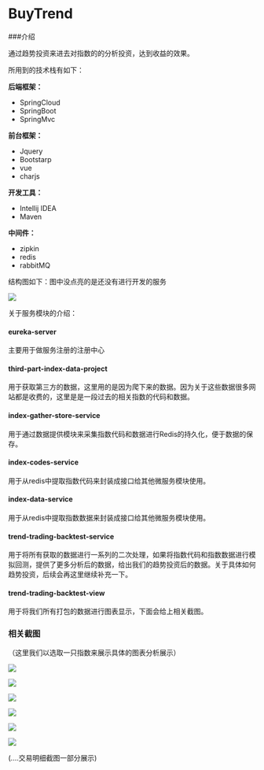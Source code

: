 # BuyTrend

###介绍

通过趋势投资来进去对指数的的分析投资，达到收益的效果。

所用到的技术栈有如下：

**后端框架：**

- SpringCloud
- SpringBoot
- SpringMvc

**前台框架：**

- Jquery
- Bootstarp
- vue
- charjs

**开发工具：**

- Intellij IDEA 
- Maven

**中间件：**

- zipkin
- redis
- rabbitMQ

结构图如下：图中没点亮的是还没有进行开发的服务

![](https://upload-images.jianshu.io/upload_images/22691891-85fdc5d5c099587b.png?imageMogr2/auto-orient/strip%7CimageView2/2/w/1240)

关于服务模块的介绍：

#### eureka-server

主要用于做服务注册的注册中心

#### third-part-index-data-project

用于获取第三方的数据，这里用的是因为爬下来的数据。因为关于这些数据很多网站都是收费的，这里是是一段过去的相关指数的代码和数据。

#### index-gather-store-service

用于通过数据提供模块来采集指数代码和数据进行Redis的持久化，便于数据的保存。

#### index-codes-service

用于从redis中提取指数代码来封装成接口给其他微服务模块使用。

#### index-data-service

用于从redis中提取指数数据来封装成接口给其他微服务模块使用。

#### trend-trading-backtest-service

用于将所有获取的数据进行一系列的二次处理，如果将指数代码和指数数据进行模拟回测，提供了更多分析后的数据，给出我们的趋势投资后的数据。关于具体如何趋势投资，后续会再这里继续补充一下。

#### trend-trading-backtest-view

用于将我们所有打包的数据进行图表显示，下面会给上相关截图。

### 相关截图

（这里我们以选取一只指数来展示具体的图表分析展示）

![](https://upload-images.jianshu.io/upload_images/22691891-83cb121b8d6507ae.png?imageMogr2/auto-orient/strip%7CimageView2/2/w/1240)

![](https://upload-images.jianshu.io/upload_images/22691891-0b4d8bb08cd036b0.png?imageMogr2/auto-orient/strip%7CimageView2/2/w/1240)

![](https://upload-images.jianshu.io/upload_images/22691891-fa004027370e5405.png?imageMogr2/auto-orient/strip%7CimageView2/2/w/1240)

![](https://upload-images.jianshu.io/upload_images/22691891-66566a3058b24b8d.png?imageMogr2/auto-orient/strip%7CimageView2/2/w/1240)

![](https://upload-images.jianshu.io/upload_images/22691891-597938ebf0a42b1d.png?imageMogr2/auto-orient/strip%7CimageView2/2/w/1240)

![](https://upload-images.jianshu.io/upload_images/22691891-522925ed03ab57fe.png?imageMogr2/auto-orient/strip%7CimageView2/2/w/1240)

(....交易明细截图一部分展示)